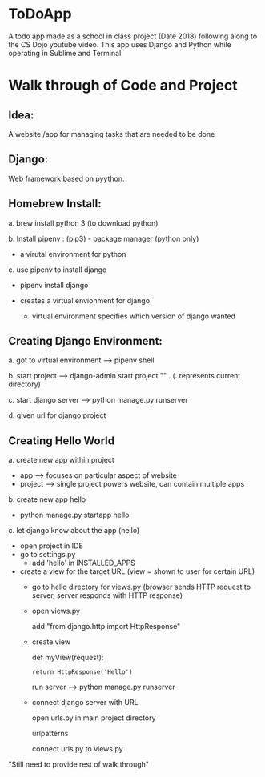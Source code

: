 # ToDoApp
A todo app made as a school in class project (Date 2018) following along to the CS Dojo youtube video. This app uses Django and Python while operating in Sublime and Terminal


# Walk through of Code and Project


## Idea:

A website /app for managing tasks that are needed to be done


## Django:

Web framework based on pyython.

## Homebrew Install:

a. brew install python 3     (to download python)

b. Install pipenv : (pip3) - package manager    (python only)

  - a virutal environment for python

c. use pipenv to install django

  - pipenv install django
  - creates a virtual envionment for django

      - virtual environment specifies which version of django wanted

## Creating Django Environment:

a. got to virtual environment --> pipenv shell

b. start project --> django-admin start project "" .     (. represents current directory)

c. start django server --> python manage.py runserver

d. given url for django project


## Creating Hello World

a. create new app within project

  - app --> focuses on particular aspect of website
  - project --> single project powers website, can contain multiple apps

b. create new app hello

  - python manage.py startapp hello

c. let django know about the app   (hello)

  - open project in IDE
  - go to settings.py
      - add 'hello' in INSTALLED_APPS
  - create a view for the target URL    (view = shown to user for certain URL)
      - go to hello directory for views.py   (browser sends HTTP request to server, server responds with HTTP response)
      - open views.py
            
           add "from django.http import HttpResponse"
           
      - create view

          def myView(request):
          
            return HttpResponse('Hello')
              
          run server --> python manage.py runserver
          
      - connect django server with URL

          open urls.py in main project directory
          
          urlpatterns
           
          connect urls.py to views.py
     


"Still need to provide rest of walk through"
